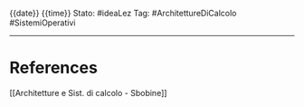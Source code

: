 {{date}} {{time}}
Stato: #ideaLez 
Tag: #ArchitettureDiCalcolo #SistemiOperativi


---
# References 
[[Architetture e Sist. di calcolo - Sbobine]]
